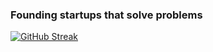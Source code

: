 ### Founding startups that solve problems
[![GitHub Streak](https://streak-stats.demolab.com/?user=eramirezvilla)](https://git.io/streak-stats)

